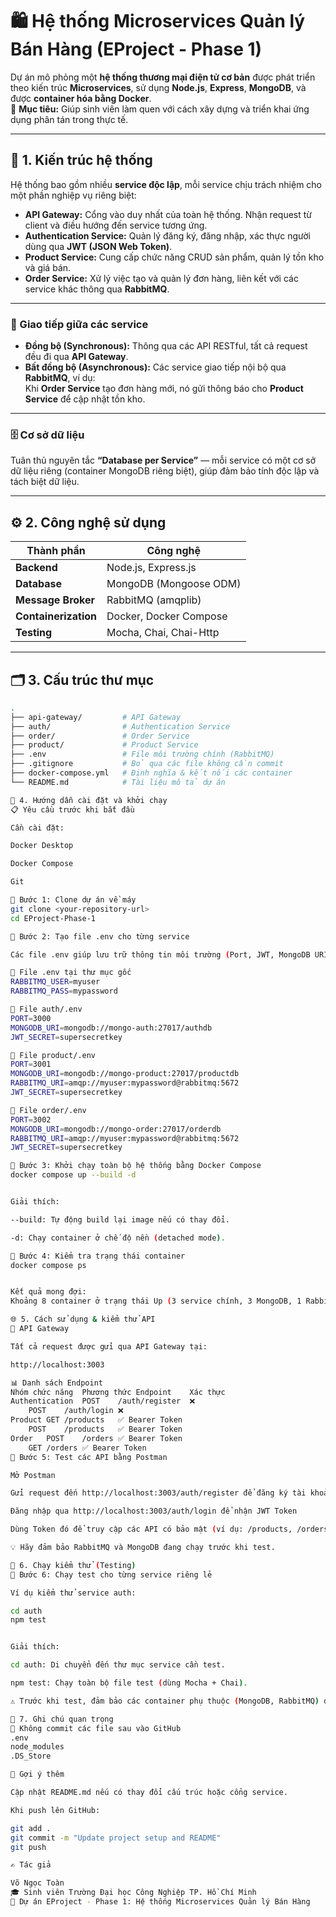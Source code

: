 # 🛍️ Hệ thống Microservices Quản lý Bán Hàng (EProject - Phase 1)

Dự án mô phỏng một **hệ thống thương mại điện tử cơ bản** được phát triển theo kiến trúc **Microservices**, sử dụng **Node.js**, **Express**, **MongoDB**, và được **container hóa bằng Docker**.  
🎯 **Mục tiêu:** Giúp sinh viên làm quen với cách xây dựng và triển khai ứng dụng phân tán trong thực tế.

---

## 🧩 1. Kiến trúc hệ thống

Hệ thống bao gồm nhiều **service độc lập**, mỗi service chịu trách nhiệm cho một phần nghiệp vụ riêng biệt:

- **API Gateway:** Cổng vào duy nhất của toàn hệ thống. Nhận request từ client và điều hướng đến service tương ứng.  
- **Authentication Service:** Quản lý đăng ký, đăng nhập, xác thực người dùng qua **JWT (JSON Web Token)**.  
- **Product Service:** Cung cấp chức năng CRUD sản phẩm, quản lý tồn kho và giá bán.  
- **Order Service:** Xử lý việc tạo và quản lý đơn hàng, liên kết với các service khác thông qua **RabbitMQ**.

---

### 🔗 Giao tiếp giữa các service

- **Đồng bộ (Synchronous):** Thông qua các API RESTful, tất cả request đều đi qua **API Gateway**.  
- **Bất đồng bộ (Asynchronous):** Các service giao tiếp nội bộ qua **RabbitMQ**, ví dụ:  
  Khi **Order Service** tạo đơn hàng mới, nó gửi thông báo cho **Product Service** để cập nhật tồn kho.

---

### 🗄️ Cơ sở dữ liệu

Tuân thủ nguyên tắc **“Database per Service”** — mỗi service có một cơ sở dữ liệu riêng (container MongoDB riêng biệt), giúp đảm bảo tính độc lập và tách biệt dữ liệu.

---

## ⚙️ 2. Công nghệ sử dụng

| Thành phần | Công nghệ |
|-------------|-----------|
| **Backend** | Node.js, Express.js |
| **Database** | MongoDB (Mongoose ODM) |
| **Message Broker** | RabbitMQ (amqplib) |
| **Containerization** | Docker, Docker Compose |
| **Testing** | Mocha, Chai, Chai-Http |

---

## 🗂️ 3. Cấu trúc thư mục

```bash
.
├── api-gateway/         # API Gateway
├── auth/                # Authentication Service
├── order/               # Order Service
├── product/             # Product Service
├── .env                 # File môi trường chính (RabbitMQ)
├── .gitignore           # Bỏ qua các file không cần commit
├── docker-compose.yml   # Định nghĩa & kết nối các container
└── README.md            # Tài liệu mô tả dự án

🧱 4. Hướng dẫn cài đặt và khởi chạy
📋 Yêu cầu trước khi bắt đầu

Cần cài đặt:

Docker Desktop

Docker Compose

Git

🔹 Bước 1: Clone dự án về máy
git clone <your-repository-url>
cd EProject-Phase-1

🔹 Bước 2: Tạo file .env cho từng service

Các file .env giúp lưu trữ thông tin môi trường (Port, JWT, MongoDB URI, RabbitMQ,…).

📁 File .env tại thư mục gốc
RABBITMQ_USER=myuser
RABBITMQ_PASS=mypassword

📁 File auth/.env
PORT=3000
MONGODB_URI=mongodb://mongo-auth:27017/authdb
JWT_SECRET=supersecretkey

📁 File product/.env
PORT=3001
MONGODB_URI=mongodb://mongo-product:27017/productdb
RABBITMQ_URI=amqp://myuser:mypassword@rabbitmq:5672
JWT_SECRET=supersecretkey

📁 File order/.env
PORT=3002
MONGODB_URI=mongodb://mongo-order:27017/orderdb
RABBITMQ_URI=amqp://myuser:mypassword@rabbitmq:5672
JWT_SECRET=supersecretkey

🔹 Bước 3: Khởi chạy toàn bộ hệ thống bằng Docker Compose
docker compose up --build -d


Giải thích:

--build: Tự động build lại image nếu có thay đổi.

-d: Chạy container ở chế độ nền (detached mode).

🔹 Bước 4: Kiểm tra trạng thái container
docker compose ps


Kết quả mong đợi:
Khoảng 8 container ở trạng thái Up (3 service chính, 3 MongoDB, 1 RabbitMQ, 1 API Gateway).

🌐 5. Cách sử dụng & kiểm thử API
📍 API Gateway

Tất cả request được gửi qua API Gateway tại:

http://localhost:3003

📊 Danh sách Endpoint
Nhóm chức năng	Phương thức	Endpoint	Xác thực
Authentication	POST	/auth/register	❌
	POST	/auth/login	❌
Product	GET	/products	✅ Bearer Token
	POST	/products	✅ Bearer Token
Order	POST	/orders	✅ Bearer Token
	GET	/orders	✅ Bearer Token
🔹 Bước 5: Test các API bằng Postman

Mở Postman

Gửi request đến http://localhost:3003/auth/register để đăng ký tài khoản

Đăng nhập qua http://localhost:3003/auth/login để nhận JWT Token

Dùng Token đó để truy cập các API có bảo mật (ví dụ: /products, /orders)

💡 Hãy đảm bảo RabbitMQ và MongoDB đang chạy trước khi test.

🧪 6. Chạy kiểm thử (Testing)
🔹 Bước 6: Chạy test cho từng service riêng lẻ

Ví dụ kiểm thử service auth:

cd auth
npm test


Giải thích:

cd auth: Di chuyển đến thư mục service cần test.

npm test: Chạy toàn bộ file test (dùng Mocha + Chai).

⚠️ Trước khi test, đảm bảo các container phụ thuộc (MongoDB, RabbitMQ) đã chạy.

🧾 7. Ghi chú quan trọng
🚫 Không commit các file sau vào GitHub
.env
node_modules
.DS_Store

🧱 Gợi ý thêm

Cập nhật README.md nếu có thay đổi cấu trúc hoặc cổng service.

Khi push lên GitHub:

git add .
git commit -m "Update project setup and README"
git push

✍️ Tác giả

Võ Ngọc Toàn
🎓 Sinh viên Trường Đại học Công Nghiệp TP. Hồ Chí Minh
📘 Dự án EProject - Phase 1: Hệ thống Microservices Quản lý Bán Hàng